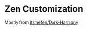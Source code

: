 # Zen Customization 

Mostly from [itsmefen/Dark-Harmony](https://github.com/itsmefen/Dark-Harmony)
